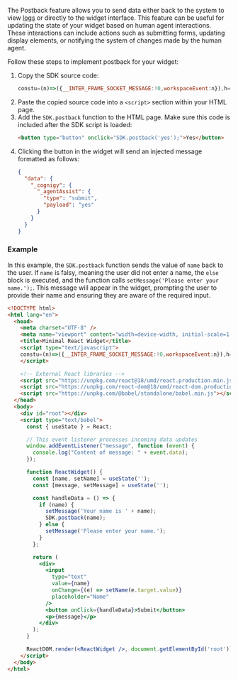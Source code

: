 The Postback feature allows you
to send data either back to the system to view [logs](https://docs.cognigy.com/ai/test/logs/) or directly to the widget interface.
This feature can be useful for updating the state of your widget based on human agent interactions.
These interactions can include actions such as submitting forms,
updating display elements, or notifying the system of changes made by the human agent.

Follow these steps to implement postback for your widget:

1. Copy the SDK source code:
    ```js
    constu=(n)=>({__INTER_FRAME_SOCKET_MESSAGE:!0,workspaceEvent:n}),h=(n,e)=>({type:n,payload:e}),w=(n)=>{vare;return!!((e=n.data)!=null&&e.__INTER_FRAME_SOCKET_MESSAGE);};classb{constructor(e,a,d){(this.sourceWindow=e),(this.targetWindow=a),(this.targetOrigin=d),(this.unsubscribers=newSet()),(this.emit=(s,i)=>{constt=h(s,i),r=u(t);this.targetWindow.postMessage(r,this.targetOrigin);}),(this.on=(s,i)=>{constt=(o)=>{if(o.source===this.targetWindow&&w(o)&&o.data.workspaceEvent.type===s)try{i(o.data.workspaceEvent);}catch{}};this.sourceWindow.addEventListener("message",t);constr=()=>{this.sourceWindow.removeEventListener("message",t),this.unsubscribers.delete(r);};returnthis.unsubscribers.add(r),r;}),(this.once=(s,i)=>{constt=this.on(s,(r)=>{i(r),t();});returnt;}),(this.cleanup=()=>{for(constsofthis.unsubscribers)s();});}}classc{constructor(){(this._ready=!1),(this.socket=newb(window,window.parent,"*")),(this.sendReady=()=>{this._ready||(this.socket.emit("ready"),c.log("ready!"),(this._ready=!0));}),(this.postback=(e)=>newPromise((a,d)=>{consts=[],i=()=>{s.forEach((t)=>{t();});};s.push(this.socket.once("postback-accepted",()=>{i(),a();})),s.push(this.socket.once("postback-rejected",()=>{i(),d();})),this.socket.emit("postback",e);})),window.addEventListener("load",()=>{this.sendReady();}),this.socket.emit("sdk-loaded"),c.log("initialized");}staticlog(...e){console.log("[AgentAssistWidgetSDK]",...e);}}constg=newc();window.SDK=g;
    ```
2. Paste the copied source code into a `<script>` section within your HTML page.
3. Add the `SDK.postback` function to the HTML page. Make sure this code is included after the SDK script is loaded:
    ```html
    <button type="button" onclick="SDK.postback('yes');">Yes</button>
    ```
4. Clicking the button in the widget will send an injected message formatted as follows:
    ```json
    {
      "data": {
        "_cognigy": {
          "_agentAssist": {
            "type": "submit",
            "payload": "yes"
          }
        }
      }
    }
    ```
   
### Example

In this example, the `SDK.postback` function sends the value of `name` back to the user.
If `name` is falsy, meaning the user did not enter a name, the `else` block is executed, and the function calls `setMessage('Please enter your name.');`.
This message will appear in the widget, prompting the user to provide their name and ensuring they are aware of the required input.

```html
<!DOCTYPE html>
<html lang="en">
  <head>
    <meta charset="UTF-8" />
    <meta name="viewport" content="width=device-width, initial-scale=1.0" />
    <title>Minimal React Widget</title>
    <script type="text/javascript">
    constu=(n)=>({__INTER_FRAME_SOCKET_MESSAGE:!0,workspaceEvent:n}),h=(n,e)=>({type:n,payload:e}),w=(n)=>{vare;return!!((e=n.data)!=null&&e.__INTER_FRAME_SOCKET_MESSAGE);};classb{constructor(e,a,d){(this.sourceWindow=e),(this.targetWindow=a),(this.targetOrigin=d),(this.unsubscribers=newSet()),(this.emit=(s,i)=>{constt=h(s,i),r=u(t);this.targetWindow.postMessage(r,this.targetOrigin);}),(this.on=(s,i)=>{constt=(o)=>{if(o.source===this.targetWindow&&w(o)&&o.data.workspaceEvent.type===s)try{i(o.data.workspaceEvent);}catch{}};this.sourceWindow.addEventListener("message",t);constr=()=>{this.sourceWindow.removeEventListener("message",t),this.unsubscribers.delete(r);};returnthis.unsubscribers.add(r),r;}),(this.once=(s,i)=>{constt=this.on(s,(r)=>{i(r),t();});returnt;}),(this.cleanup=()=>{for(constsofthis.unsubscribers)s();});}}classc{constructor(){(this._ready=!1),(this.socket=newb(window,window.parent,"*")),(this.sendReady=()=>{this._ready||(this.socket.emit("ready"),c.log("ready!"),(this._ready=!0));}),(this.postback=(e)=>newPromise((a,d)=>{consts=[],i=()=>{s.forEach((t)=>{t();});};s.push(this.socket.once("postback-accepted",()=>{i(),a();})),s.push(this.socket.once("postback-rejected",()=>{i(),d();})),this.socket.emit("postback",e);})),window.addEventListener("load",()=>{this.sendReady();}),this.socket.emit("sdk-loaded"),c.log("initialized");}staticlog(...e){console.log("[AgentAssistWidgetSDK]",...e);}}constg=newc();window.SDK=g;
    </script>

    <!-- External React libraries -->
    <script src="https://unpkg.com/react@18/umd/react.production.min.js"></script>
    <script src="https://unpkg.com/react-dom@18/umd/react-dom.production.min.js"></script>
    <script src="https://unpkg.com/@babel/standalone/babel.min.js"></script>
  </head>
  <body>
    <div id="root"></div>
    <script type="text/babel">
      const { useState } = React;

      // This event listener processes incoming data updates
      window.addEventListener("message", function (event) {
        console.log("Content of message: " + event.data);
      });

      function ReactWidget() {
        const [name, setName] = useState('');
        const [message, setMessage] = useState('');

        const handleData = () => {
          if (name) {
            setMessage('Your name is ' + name);
            SDK.postback(name);
          } else {
            setMessage('Please enter your name.');
          }
        };

        return (
          <div>
            <input
              type="text"
              value={name}
              onChange={(e) => setName(e.target.value)}
              placeholder="Name"
            />
            <button onClick={handleData}>Submit</button>
            <p>{message}</p>
          </div>
        );
      }

      ReactDOM.render(<ReactWidget />, document.getElementById('root'));
    </script>
  </body>
</html>
```
